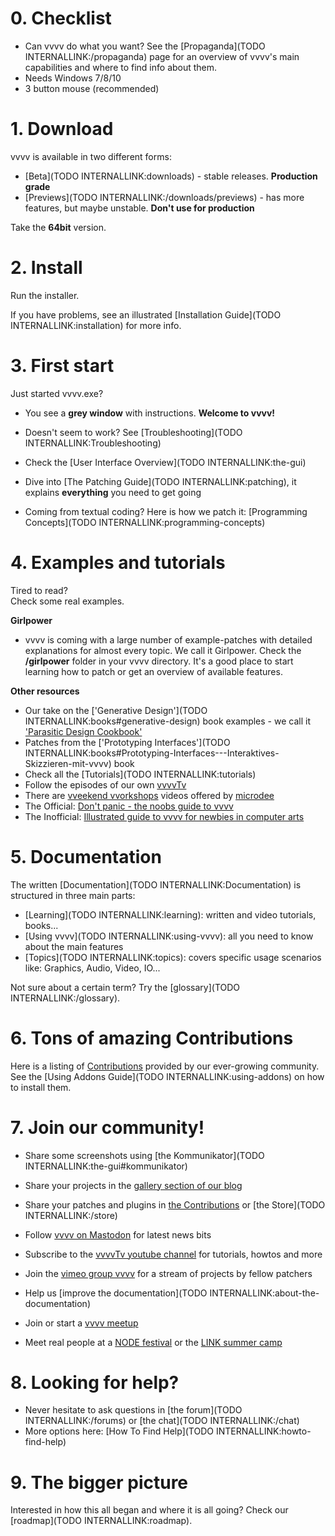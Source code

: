 # 0. Checklist

* Can vvvv do what you want? See the [Propaganda](TODO INTERNALLINK:/propaganda) page for an overview of vvvv's main capabilities and where to find info about them.  
* Needs Windows 7/8/10  
* 3 button mouse (recommended)  

# 1. Download

vvvv is available in two different forms:  
* [Beta](TODO INTERNALLINK:downloads) - stable releases. **Production grade**  
* [Previews](TODO INTERNALLINK:/downloads/previews) - has more features, but maybe unstable. **Don't use for production**  

Take the **64bit** version.  

# 2. Install
Run the installer.  

If you have problems, see an illustrated [Installation Guide](TODO INTERNALLINK:installation) for more info.  

# 3. First start
Just started vvvv.exe?  
* You see a **grey window** with instructions. **Welcome to vvvv!**  
* Doesn't seem to work? See [Troubleshooting](TODO INTERNALLINK:Troubleshooting)  

* Check the [User Interface Overview](TODO INTERNALLINK:the-gui)  
* Dive into [The Patching Guide](TODO INTERNALLINK:patching), it explains **everything** you need to get going  
* Coming from textual coding? Here is how we patch it: [Programming Concepts](TODO INTERNALLINK:programming-concepts)  

# 4. Examples and tutorials
Tired to read?  
Check some real examples.  

**Girlpower**  

* vvvv is coming with a large number of example-patches with detailed explanations for almost every topic. We call it Girlpower. Check the **/girlpower** folder in your vvvv directory. It's a good place to start learning how to patch or get an overview of available features.  

**Other resources**  

* Our take on the ['Generative Design'](TODO INTERNALLINK:books#generative-design) book examples - we call it <a href="https://vvvv.org/contribution/parasitic-design-a-vvvv-beginners-cookbook" class="extURL contribution" target="_blank">'Parasitic Design Cookbook'</a>  
* Patches from the ['Prototyping Interfaces'](TODO INTERNALLINK:books#Prototyping-Interfaces---Interaktives-Skizzieren-mit-vvvv) book  
* Check all the [Tutorials](TODO INTERNALLINK:tutorials)  
* Follow the episodes of our own <a href="https://www.youtube.com/channel/UCu-xqv-TLwv6L0An7MJJA5A" class="extURL" target="_blank">vvvvTv</a>  
* There are <a href="https://www.youtube.com/channel/UCa8Vqigdbq5Gam_6dcGdNBw" class="extURL" target="_blank">vveekend vvorkshops</a> videos offered by <span class="user"><a href="https://vvvv.org/users/microdee" class="extURL" target="_blank">microdee</a></span>  
* The Official: <a href="https://vvvv.org/contribution/dont panic - the noobs guide to vvvv" class="extURL contribution" target="_blank">Don't panic - the noobs guide to vvvv</a>  
* The Inofficial: <a href="https://vvvv.org/contribution/illustrated guide to vvvv for newbies in computer arts" class="extURL contribution" target="_blank">Illustrated guide to vvvv for newbies in computer arts</a>  

# 5. Documentation
The written [Documentation](TODO INTERNALLINK:Documentation) is structured in three main parts:  

* [Learning](TODO INTERNALLINK:learning): written and video tutorials, books...  
* [Using vvvv](TODO INTERNALLINK:using-vvvv): all you need to know about the main features  
* [Topics](TODO INTERNALLINK:topics): covers specific usage scenarios like: Graphics, Audio, Video, IO...  

Not sure about a certain term? Try the [glossary](TODO INTERNALLINK:/glossary).  

# 6. Tons of amazing Contributions
Here is a listing of <a href="https://vvvv.org/contributions/" class="extURL" target="_blank">Contributions</a> provided by our ever-growing community.  
See the [Using Addons Guide](TODO INTERNALLINK:using-addons) on how to install them.  

# 7. Join our community!

* Share some screenshots using [the Kommunikator](TODO INTERNALLINK:the-gui#kommunikator)  
* Share your projects in the <a href="https://vvvv.org/blog/24+126+124" class="extURL blog" target="_blank">gallery section of our blog</a>   
* Share your patches and plugins in <a href="https://vvvv.org/contributions/" class="extURL" target="_blank">the Contributions</a> or [the Store](TODO INTERNALLINK:/store)  
* Follow <a href="https://mastodon.xyz/@vvvv" class="extURL" target="_blank">vvvv on Mastodon</a> for latest news bits  
* Subscribe to the <a href="https://www.youtube.com/channel/UCu-xqv-TLwv6L0An7MJJA5A" class="extURL" target="_blank">vvvvTv youtube channel</a> for tutorials, howtos and more  
* Join the <a href="https://vimeo.com/groups/vvvv/" class="extURL" target="_blank">vimeo group vvvv</a> for a stream of projects by fellow patchers  

* Help us [improve the documentation](TODO INTERNALLINK:about-the-documentation)  
* Join or start a <a href="https://www.meetup.com/de-DE/find/?allMeetups=false&keywords=vvvv&radius=Infinity" class="extURL" target="_blank">vvvv meetup</a>  
* Meet real people at a <a href="https://nodeforum.org/activities/node-forum/" class="extURL" target="_blank">NODE festival</a> or the <a href="http://link-summercamp.de/" class="extURL" target="_blank">LINK summer camp</a>   

# 8. Looking for help?

* Never hesitate to ask questions in [the forum](TODO INTERNALLINK:/forums) or [the chat](TODO INTERNALLINK:/chat)  
* More options here: [How To Find Help](TODO INTERNALLINK:howto-find-help)  

# 9. The bigger picture

Interested in how this all began and where it is all going? Check our [roadmap](TODO INTERNALLINK:roadmap).